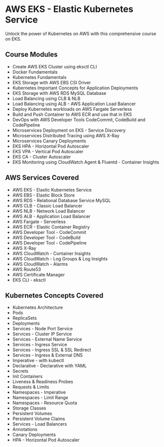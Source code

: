<!DOCTYPE html>
<html>
<head>
  <title>AWS EKS - Elastic Kubernetes Service</title>
</head>
<body>
  <h1>AWS EKS - Elastic Kubernetes Service</h1>
  <p>Unlock the power of Kubernetes on AWS with this comprehensive course on EKS.</p>
  <h2>Course Modules</h2>
  <ul>
    <li>Create AWS EKS Cluster using eksctl CLI</li>
    <li>Docker Fundamentals</li>
    <li>Kubernetes Fundamentals</li>
    <li>EKS Storage with AWS EBS CSI Driver</li>
    <li>Kubernetes Important Concepts for Application Deployments</li>
    <li>EKS Storage with AWS RDS MySQL Database</li>
    <li>Load Balancing using CLB & NLB</li>
    <li>Load Balancing using ALB - AWS Application Load Balancer</li>
    <li>Deploy Kubernetes workloads on AWS Fargate Serverless</li>
    <li>Build and Push Container to AWS ECR and use that in EKS</li>
    <li>DevOps with AWS Developer Tools CodeCommit, CodeBuild and CodePipeline</li>
    <li>Microservices Deployment on EKS - Service Discovery</li>
    <li>Microservices Distributed Tracing using AWS X-Ray</li>
    <li>Microservices Canary Deployments</li>
    <li>EKS HPA - Horizontal Pod Autoscaler</li>
    <li>EKS VPA - Vertical Pod Autoscaler</li>
    <li>EKS CA - Cluster Autoscaler</li>
    <li>EKS Monitoring using CloudWatch Agent & Fluentd - Container Insights</li>
  </ul>
  <h2>AWS Services Covered</h2>
  <ul>
    <li>AWS EKS - Elastic Kubernetes Service</li>
    <li>AWS EBS - Elastic Block Store</li>
    <li>AWS RDS - Relational Database Service MySQL</li>
    <li>AWS CLB - Classic Load Balancer</li>
    <li>AWS NLB - Network Load Balancer</li>
    <li>AWS ALB - Application Load Balancer</li>
    <li>AWS Fargate - Serverless</li>
    <li>AWS ECR - Elastic Container Registry</li>
    <li>AWS Developer Tool - CodeCommit</li>
    <li>AWS Developer Tool - CodeBuild</li>
    <li>AWS Developer Tool - CodePipeline</li>
    <li>AWS X-Ray</li>
    <li>AWS CloudWatch - Container Insights</li>
    <li>AWS CloudWatch - Log Groups & Log Insights</li>
    <li>AWS CloudWatch - Alarms</li>
    <li>AWS Route53</li>
    <li>AWS Certificate Manager</li>
    <li>EKS CLI - eksctl</li>
  </ul>
  <h2>Kubernetes Concepts Covered</h2>
  <ul>
    <li>Kubernetes Architecture</li>
    <li>Pods</li>
    <li>ReplicaSets</li>
    <li>Deployments</li>
    <li>Services - Node Port Service</li>
    <li>Services - Cluster IP Service</li>
    <li>Services - External Name Service</li>
    <li>Services - Ingress Service</li>
    <li>Services - Ingress SSL & SSL Redirect</li>
    <li>Services - Ingress & External DNS</li>
    <li>Imperative - with kubectl</li>
    <li>Declarative - Declarative with YAML</li>
    <li>Secrets</li>
    <li>Init Containers</li>
    <li>Liveness & Readiness Probes</li>
    <li>Requests & Limits</li>
    <li>Namespaces - Imperative</li>
    <li>Namespaces - Limit Range</li>
    <li>Namespaces - Resource Quota</li>
    <li>Storage Classes</li>
    <li>Persistent Volumes</li>
    <li>Persistent Volume Claims</li>
    <li>Services - Load Balancers</li>
    <li>Annotations</li>
    <li>Canary Deployments</li>
    <li>HPA - Horizontal Pod Autoscaler</li>
    
